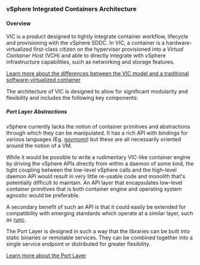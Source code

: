 ### vSphere Integrated Containers Architecture

#### Overview

VIC is a product designed to tightly integrate container workflow, lifecycle and provisioning with the vSphere SDDC. In VIC, a container is a hardware-virtualized first-class citizen on the hypervisor provisioned into a _Virtual Container Host_ (VCH) and able to directly integrate with vSphere infrastructure capabilities, such as networking and storage features.

[Learn more about the differences between the VIC model and a traditional software-virtualized container](vic-container-abstraction.md)

The architecture of VIC is designed to allow for significant modularity and flexibility and includes the following key components:

##### Port Layer Abstractions

vSphere currently lacks the notion of container primitives and abstractions through which they can be manipulated. It has a rich API with bindings for various languages (Eg. [govmomi](https://github.com/vmware/govmomi)) but these are all necessarily oriented around the notion of a VM.

While it would be possible to write a rudimentary VIC-like container engine by driving the vSphere APIs directly from within a daemon of some kind, the tight coupling between the low-level vSphere calls and the high-level daemon API would result in very little re-usable code and monolith that's potentially difficult to maintain. An API layer that encapsulates low-level container primitives that is both container engine and operating system agnostic would be preferable.

A secondary benefit of such an API is that it could easily be extended for compatibility with emerging standards which operate at a similar layer, such as [runc](https://github.com/opencontainers/runc).

The Port Layer is designed in such a way that the libraries can be built into static binaries or remotable services. They can be combined together into a single service endpoint or distributed for greater flexibility.

[Learn more about the Port Layer](vic-port-layer-overview.md)
